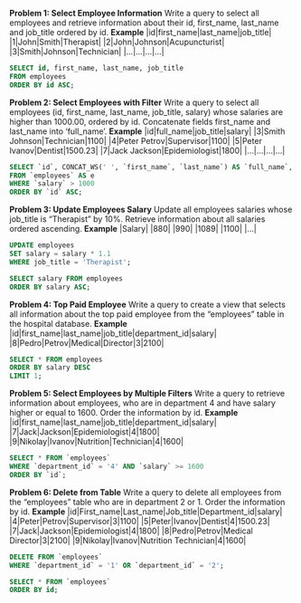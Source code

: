 **Problem 1: Select Employee Information**
Write a query to select all employees and retrieve information about their id, first_name, last_name and job_title ordered by id.
**Example**
|id|first_name|last_name|job_title|
|1|John|Smith|Therapist|
|2|John|Johnson|Acupuncturist|
|3|Smith|Johnson|Technician|
|…|…|…|…|

``` SQL
SELECT id, first_name, last_name, job_title
FROM employees
ORDER BY id ASC;
```

**Problem 2: Select Employees with Filter**
Write a query to select all employees (id, first_name, last_name, job_title, salary) whose salaries are higher than 1000.00, ordered by id. Concatenate fields first_name and last_name into ‘full_name’.
**Example**
|id|full_name|job_title|salary|
|3|Smith Johnson|Technician|1100|
|4|Peter Petrov|Supervisor|1100|
|5|Peter Ivanov|Dentist|1500.23|
|7|Jack Jackson|Epidemiologist|1800|
|…|…|…|…|

``` SQL
SELECT `id`, CONCAT_WS(' ', `first_name`, `last_name`) AS `full_name`, `job_title`, `salary`
FROM `employees` AS e
WHERE `salary` > 1000
ORDER BY `id` ASC;
```
**Problem 3: Update Employees Salary**
Update all employees salaries whose job_title is “Therapist” by 10%. Retrieve information about all salaries ordered ascending.
**Example**
|Salary|
|880|
|990|
|1089|
|1100|
|…|

``` SQL
UPDATE employees
SET salary = salary * 1.1
WHERE job_title = 'Therapist';

SELECT salary FROM employees
ORDER BY salary ASC;
```

**Problem 4: Top Paid Employee**
Write a query to create a view that selects all information about the top paid employee from the “employees” table in the hospital database.
**Example**
|id|first_name|last_name|job_title|department_id|salary|
|8|Pedro|Petrov|Medical|Director|3|2100|

``` SQL
SELECT * FROM employees
ORDER BY salary DESC
LIMIT 1;
```

**Problem 5: Select Employees by Multiple Filters**
Write a query to retrieve information about employees, who are in department 4 and have salary higher or equal to 1600. Order the information by id.
**Example**
|id|first_name|last_name|job_title|department_id|salary|
|7|Jack|Jackson|Epidemiologist|4|1800|
|9|Nikolay|Ivanov|Nutrition|Technician|4|1600|

``` SQL
SELECT * FROM `employees`
WHERE `department_id` = '4' AND `salary` >= 1600
ORDER BY `id`;
```

**Problem 6: Delete from Table**
Write a query to delete all employees from the “employees” table who are in department 2 or 1. Order the information by id.
**Example**
|id|First_name|Last_name|Job_title|Department_id|salary|
|4|Peter|Petrov|Supervisor|3|1100|
|5|Peter|Ivanov|Dentist|4|1500.23|
|7|Jack|Jackson|Epidemiologist|4|1800|
|8|Pedro|Petrov|Medical Director|3|2100|
|9|Nikolay|Ivanov|Nutrition Technician|4|1600|

``` SQL
DELETE FROM `employees`
WHERE `department_id` = '1' OR `department_id` = '2';

SELECT * FROM `employees`
ORDER BY id;
```